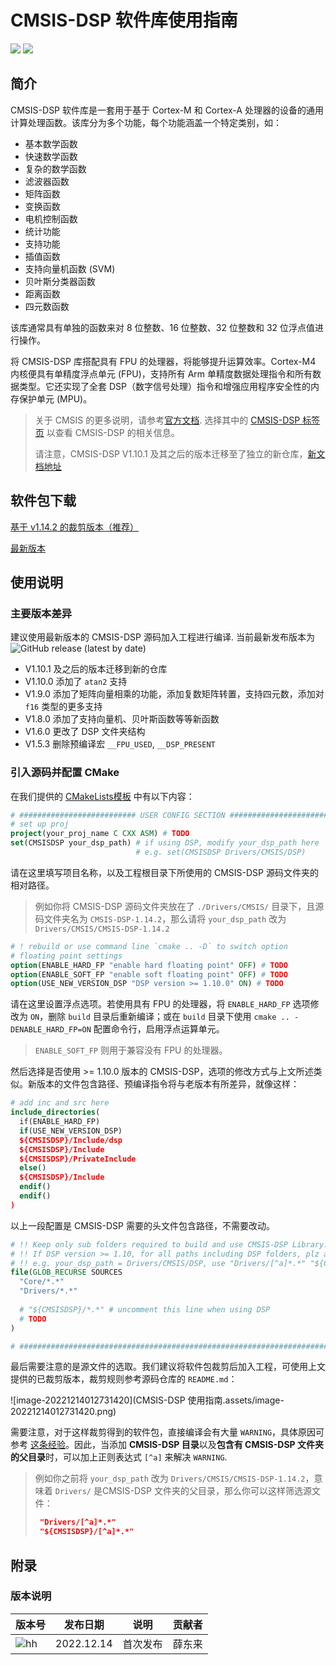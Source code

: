 # CMSIS-DSP 软件库使用指南

<img src = "https://img.shields.io/badge/version-1.0.0-green"> <sp> <img src = "https://img.shields.io/badge/author-dungloi-lightgrey">

## 简介

CMSIS-DSP 软件库是一套用于基于 Cortex-M 和 Cortex-A 处理器的设备的通用计算处理函数。该库分为多个功能，每个功能涵盖一个特定类别，如：

- 基本数学函数
- 快速数学函数
- 复杂的数学函数
- 滤波器函数
- 矩阵函数
- 变换函数
- 电机控制函数
- 统计功能
- 支持功能
- 插值函数
- 支持向量机函数 (SVM)
- 贝叶斯分类器函数
- 距离函数
- 四元数函数

该库通常具有单独的函数来对 8 位整数、16 位整数、32 位整数和 32 位浮点值进行操作。

将 CMSIS-DSP 库搭配具有 FPU 的处理器，将能够提升运算效率。Cortex-M4 内核便具有单精度浮点单元 (FPU)，支持所有 Arm 单精度数据处理指令和所有数据类型。它还实现了全套 DSP（数字信号处理）指令和增强应用程序安全性的内存保护单元 (MPU)。

> 关于 CMSIS 的更多说明，请参考[官方文档](https://arm-software.github.io/CMSIS_5/latest/General/html/index.html). 选择其中的 [CMSIS-DSP 标签页](https://arm-software.github.io/CMSIS_5/latest/DSP/html/index.html) 以查看 CMSIS-DSP 的相关信息。
>
> 请注意，CMSIS-DSP V1.10.1 及其之后的版本迁移至了独立的新仓库，[新文档地址](https://arm-software.github.io/CMSIS-DSP/latest/index.html)



## 软件包下载

[基于 v1.14.2 的裁剪版本（推荐）](https://g6ursaxeei.feishu.cn/wiki/wikcnOU966oKwhSHbul9Tp9pufg)

[最新版本](https://github.com/ARM-software/CMSIS-DSP/releases)



## 使用说明

### 主要版本差异

建议使用最新版本的 CMSIS-DSP 源码加入工程进行编译. 当前最新发布版本为 ![GitHub release (latest by date)](https://img.shields.io/github/v/release/ARM-software/CMSIS-DSP)

* V1.10.1 及之后的版本迁移到新的仓库
* V1.10.0 添加了 `atan2` 支持
* V1.9.0 添加了矩阵向量相乘的功能，添加复数矩阵转置，支持四元数，添加对 `f16` 类型的更多支持
* V1.8.0 添加了支持向量机、贝叶斯函数等等新函数
* V1.6.0 更改了 DSP 文件夹结构
* V1.5.3 删除预编译宏 `__FPU_USED`, `__DSP_PRESENT`

### 引入源码并配置 CMake  

在我们提供的 [CMakeLists模板](https://zju-helloworld.github.io/Wiki/%E5%BC%80%E5%8F%91%E6%8C%87%E5%8D%97/%E5%BC%80%E5%8F%91%E7%8E%AF%E5%A2%83/CubeMX%2BVSCode%2BOzone%20%E9%85%8D%E7%BD%AESTM32%E5%BC%80%E5%8F%91%E7%8E%AF%E5%A2%83/#cmakelists) 中有以下内容：

```cmake
# ########################## USER CONFIG SECTION ##############################
# set up proj
project(your_proj_name C CXX ASM) # TODO
set(CMSISDSP your_dsp_path) # if using DSP, modify your_dsp_path here
			                # e.g. set(CMSISDSP Drivers/CMSIS/DSP)
```

请在这里填写项目名称，以及工程根目录下所使用的 CMSIS-DSP 源码文件夹的相对路径。

> 例如你将 CMSIS-DSP 源码文件夹放在了 `./Drivers/CMSIS/` 目录下，且源码文件夹名为 `CMSIS-DSP-1.14.2`，那么请将 `your_dsp_path` 改为  `Drivers/CMSIS/CMSIS-DSP-1.14.2`

```cmake
# ! rebuild or use command line `cmake .. -D` to switch option
# floating point settings
option(ENABLE_HARD_FP "enable hard floating point" OFF) # TODO
option(ENABLE_SOFT_FP "enable soft floating point" OFF) # TODO
option(USE_NEW_VERSION_DSP "DSP version >= 1.10.0" ON) # TODO
```

请在这里设置浮点选项。若使用具有 FPU 的处理器，将 `ENABLE_HARD_FP` 选项修改为 `ON`，删除 `build` 目录后重新编译；或在 `build` 目录下使用 `cmake .. -DENABLE_HARD_FP=ON` 配置命令行，启用浮点运算单元。

> `ENABLE_SOFT_FP` 则用于兼容没有 FPU 的处理器。

然后选择是否使用 >= 1.10.0 版本的 CMSIS-DSP，选项的修改方式与上文所述类似。新版本的文件包含路径、预编译指令将与老版本有所差异，就像这样：

```cmake
# add inc and src here	
include_directories(
  if(ENABLE_HARD_FP)
  if(USE_NEW_VERSION_DSP)
  ${CMSISDSP}/Include/dsp
  ${CMSISDSP}/Include
  ${CMSISDSP}/PrivateInclude
  else()
  ${CMSISDSP}/Include
  endif()
  endif()
)
```

以上一段配置是 CMSIS-DSP 需要的头文件包含路径，不需要改动。

```cmake
# !! Keep only sub folders required to build and use CMSIS-DSP Library.
# !! If DSP version >= 1.10, for all paths including DSP folders, plz add [^a] to filter DSP files.
# !! e.g. your_dsp_path = Drivers/CMSIS/DSP, use "Drivers/[^a]*.*" "${CMSISDSP}/[^a]*.*" 
file(GLOB_RECURSE SOURCES
  "Core/*.*"
  "Drivers/*.*"
	
  # "${CMSISDSP}/*.*" # uncomment this line when using DSP
  # TODO
)

# #############################################################################
```

最后需要注意的是源文件的选取。我们建议将软件包裁剪后加入工程，可使用上文提供的已裁剪版本，裁剪规则参考源码仓库的 `README.md`：

![image-20221214012731420](CMSIS-DSP 使用指南.assets/image-20221214012731420.png)

需要注意，对于这样裁剪得到的软件包，直接编译会有大量 `WARNING`，具体原因可参考 [这条经验](https://g6ursaxeei.feishu.cn/wiki/wikcnvTNsHomNrfLE0PVHN5VWhc?field=fldrk77lHy&record=recDLg4nf3&table=tbl5nghP4qHQIiZ5&view=vewlyW2exr)。因此，当添加  **CMSIS-DSP 目录**以及**包含有 CMSIS-DSP 文件夹的父目录**时，可以加上正则表达式 `[^a]` 来解决 `WARNING`. 

> 例如你之前将 `your_dsp_path` 改为 `Drivers/CMSIS/CMSIS-DSP-1.14.2`，意味着 `Drivers/` 是CMSIS-DSP 文件夹的父目录，那么你可以这样筛选源文件：
>
> ```cmake
>  "Drivers/[^a]*.*"
>  "${CMSISDSP}/[^a]*.*"
> ```



## 附录

### 版本说明

| 版本号                                                | 发布日期   | 说明                           | 贡献者 |
| ----------------------------------------------------- | ---------- | ------------------------------ | ------ |
| ![hh](https://img.shields.io/badge/version-1.0.0-green) | 2022.12.14 | 首次发布                       | 薛东来 |

